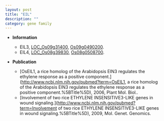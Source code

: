 ```yaml
---
layout: post
title: "EIL"
description: ""
category: gene family
---
```


* **Information**  
    + EIL3, [LOC_Os09g31400](http://rice.uga.edu/cgi-bin/ORF_infopage.cgi?orf=LOC_Os09g31400), [Os09g0490200](https://rapdb.dna.affrc.go.jp/locus/?name=Os09g0490200).
    + EIL4, [LOC_Os08g39830](http://rice.uga.edu/cgi-bin/ORF_infopage.cgi?orf=LOC_Os08g39830), [Os08g0508700](https://rapdb.dna.affrc.go.jp/locus/?name=Os08g0508700).

* **Publication**  
    + [OsEIL1, a rice homolog of the Arabidopsis EIN3 regulates the ethylene response as a positive component.](http://www.ncbi.nlm.nih.gov/pubmed?term=OsEIL1, a rice homolog of the Arabidopsis EIN3 regulates the ethylene response as a positive component.%5BTitle%5D), 2006, Plant Mol. Biol..
    + [Involvement of two rice ETHYLENE INSENSITIVE3-LIKE genes in wound signaling.](http://www.ncbi.nlm.nih.gov/pubmed?term=Involvement of two rice ETHYLENE INSENSITIVE3-LIKE genes in wound signaling.%5BTitle%5D), 2009, Mol. Genet. Genomics.


